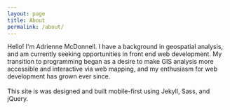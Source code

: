 ```yaml
---
layout: page
title: About
permalink: /about/
---
```


<div class="basicPage">
Hello!  I'm Adrienne McDonnell.  I have a background in geospatial analysis, and am currently seeking opportunities in front end web development.  My transition to programming began as a desire to make GIS analysis more accessible and interactive via web mapping, and my enthusiasm for web development has grown ever since.
<br /><br />
This site is was designed and built mobile-first using Jekyll, Sass, and jQuery.
</div>
 
<script src="//code.jquery.com/jquery-1.11.3.min.js"></script>
<script src="//code.jquery.com/jquery-migrate-1.2.1.min.js"></script>
<script src="{{ site.baseurl }}/js/index.js"></script>

